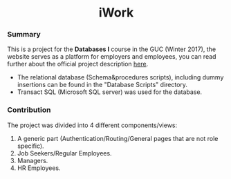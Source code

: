 <center><h1>iWork</h1></center>

### Summary
This is a project for the **Databases I** course in the GUC (Winter 2017), the website serves as a platform for employers and employees, you can read further about the official project description [here](https://drive.google.com/file/d/1CHsdF55eYpLkWF1xeJhdowGtr4IxqP_8/view?usp=sharing).
* The relational database (Schema&procedures scripts), including dummy insertions can be found in the "Database Scripts" directory.
* Transact SQL (Microsoft SQL server) was used for the database.
### Contribution
The project was divided into 4 different components/views:
1) A generic part (Authentication/Routing/General pages that are not role specific).
2) Job Seekers/Regular Employees.
3) Managers.
4) HR Employees.